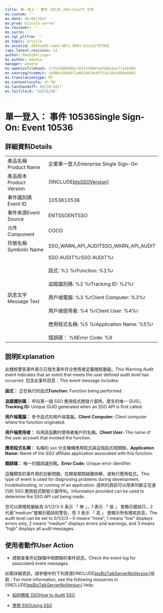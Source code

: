 ```yaml
---
title: 單一登入： 事件 10536 |Microsoft 文件
ms.custom: ''
ms.date: 06/08/2017
ms.prod: biztalk-server
ms.reviewer: ''
ms.suite: ''
ms.tgt_pltfrm: ''
ms.topic: article
ms.assetid: d493a45b-c4ed-40fc-8803-b3ca12f9795b
caps.latest.revision: 14
author: MandiOhlinger
ms.author: mandia
manager: anneta
ms.openlocfilehash: 273533009d68c36d15f08b7ed106a3e1f7a1b380
ms.sourcegitcommit: cb908c540d8f1a692d01dc8f313e16cb4b4e696d
ms.translationtype: MT
ms.contentlocale: zh-TW
ms.lasthandoff: 09/20/2017
ms.locfileid: "22271230"
---
```

# <a name="single-sign-on-event-10536"></a><span data-ttu-id="f10d2-102">單一登入： 事件 10536</span><span class="sxs-lookup"><span data-stu-id="f10d2-102">Single Sign-On: Event 10536</span></span>
## <a name="details"></a><span data-ttu-id="f10d2-103">詳細資料</span><span class="sxs-lookup"><span data-stu-id="f10d2-103">Details</span></span>  
  
|||  
|-|-|  
|<span data-ttu-id="f10d2-104">產品名稱</span><span class="sxs-lookup"><span data-stu-id="f10d2-104">Product Name</span></span>|<span data-ttu-id="f10d2-105">企業單一登入</span><span class="sxs-lookup"><span data-stu-id="f10d2-105">Enterprise Single Sign-On</span></span>|  
|<span data-ttu-id="f10d2-106">產品版本</span><span class="sxs-lookup"><span data-stu-id="f10d2-106">Product Version</span></span>|[!INCLUDE[btsSSOVersion](../includes/btsssoversion-md.md)]|  
|<span data-ttu-id="f10d2-107">事件識別碼</span><span class="sxs-lookup"><span data-stu-id="f10d2-107">Event ID</span></span>|<span data-ttu-id="f10d2-108">10536</span><span class="sxs-lookup"><span data-stu-id="f10d2-108">10536</span></span>|  
|<span data-ttu-id="f10d2-109">事件來源</span><span class="sxs-lookup"><span data-stu-id="f10d2-109">Event Source</span></span>|<span data-ttu-id="f10d2-110">ENTSSO</span><span class="sxs-lookup"><span data-stu-id="f10d2-110">ENTSSO</span></span>|  
|<span data-ttu-id="f10d2-111">元件</span><span class="sxs-lookup"><span data-stu-id="f10d2-111">Component</span></span>|<span data-ttu-id="f10d2-112">CO</span><span class="sxs-lookup"><span data-stu-id="f10d2-112">CO</span></span>|  
|<span data-ttu-id="f10d2-113">符號名稱</span><span class="sxs-lookup"><span data-stu-id="f10d2-113">Symbolic Name</span></span>|<span data-ttu-id="f10d2-114">SSO_WARN_API_AUDIT</span><span class="sxs-lookup"><span data-stu-id="f10d2-114">SSO_WARN_API_AUDIT</span></span>|  
|<span data-ttu-id="f10d2-115">訊息文字</span><span class="sxs-lookup"><span data-stu-id="f10d2-115">Message Text</span></span>|<span data-ttu-id="f10d2-116">SSO AUDIT%r</span><span class="sxs-lookup"><span data-stu-id="f10d2-116">SSO AUDIT%r</span></span><br /><br /> <span data-ttu-id="f10d2-117">函式: %1 %r</span><span class="sxs-lookup"><span data-stu-id="f10d2-117">Function: %1%r</span></span><br /><br /> <span data-ttu-id="f10d2-118">追蹤識別碼: %2 %r</span><span class="sxs-lookup"><span data-stu-id="f10d2-118">Tracking ID: %2%r</span></span><br /><br /> <span data-ttu-id="f10d2-119">用戶端電腦: %3 %r</span><span class="sxs-lookup"><span data-stu-id="f10d2-119">Client Computer: %3%r</span></span><br /><br /> <span data-ttu-id="f10d2-120">用戶端使用者: %4 %r</span><span class="sxs-lookup"><span data-stu-id="f10d2-120">Client User: %4%r</span></span><br /><br /> <span data-ttu-id="f10d2-121">應用程式名稱: %5 %r</span><span class="sxs-lookup"><span data-stu-id="f10d2-121">Application Name: %5%r</span></span><br /><br /> <span data-ttu-id="f10d2-122">錯誤碼： %6</span><span class="sxs-lookup"><span data-stu-id="f10d2-122">Error Code: %6</span></span>|  
  
## <a name="explanation"></a><span data-ttu-id="f10d2-123">說明</span><span class="sxs-lookup"><span data-stu-id="f10d2-123">Explanation</span></span>  
 <span data-ttu-id="f10d2-124">此稽核警告事件表示已發生事件符合使用者定義稽核層級。</span><span class="sxs-lookup"><span data-stu-id="f10d2-124">This Warning Audit event indicates that an event that meets the user defined audit level has occurred.</span></span> <span data-ttu-id="f10d2-125">包含此事件訊息：</span><span class="sxs-lookup"><span data-stu-id="f10d2-125">This event message includes:</span></span>  
  
 <span data-ttu-id="f10d2-126">**函式：** 正在執行的函式</span><span class="sxs-lookup"><span data-stu-id="f10d2-126">**Function:** Function being performed</span></span>  
  
 <span data-ttu-id="f10d2-127">**追蹤識別碼：** 呼叫第一個 SSO 應用程式開發介面時，產生的唯一 GUID。</span><span class="sxs-lookup"><span data-stu-id="f10d2-127">**Tracking ID:** Unique GUID generated when an SSO API is first called.</span></span>  
  
 <span data-ttu-id="f10d2-128">**用戶端電腦：** 參予函式的用戶端電腦。</span><span class="sxs-lookup"><span data-stu-id="f10d2-128">**Client Computer:** Client computer where the function originated.</span></span>  
  
 <span data-ttu-id="f10d2-129">**用戶端使用者：** 叫用該函數的使用者帳戶的名稱。</span><span class="sxs-lookup"><span data-stu-id="f10d2-129">**Client User:** The name of the user account that invoked the function.</span></span>  
  
 <span data-ttu-id="f10d2-130">**應用程式名稱：** 名稱的 sso 分支機構應用程式與這個函式相關聯。</span><span class="sxs-lookup"><span data-stu-id="f10d2-130">**Application Name:** Name of the SSO affiliate application associated with this function.</span></span>  
  
 <span data-ttu-id="f10d2-131">**錯誤碼：** 唯一的錯誤識別碼。</span><span class="sxs-lookup"><span data-stu-id="f10d2-131">**Error Code:** Unique error identifier.</span></span>  
  
 <span data-ttu-id="f10d2-132">這種類型的事件用於診斷問題，在開發期間疑難排解，或執行應用程式。</span><span class="sxs-lookup"><span data-stu-id="f10d2-132">This type of event is used for diagnosing problems during development, troubleshooting, or running of an application.</span></span> <span data-ttu-id="f10d2-133">提供的資訊可以用來判斷正在進行的 SSO 應用程式開發介面呼叫。</span><span class="sxs-lookup"><span data-stu-id="f10d2-133">Information provided can be used to determine the SSO API call being made.</span></span>  
  
 <span data-ttu-id="f10d2-134">您可以將稽核層級為 0/1/2/3-0 表示 「 無 」，1 表示 「 低 」 會顯示錯誤只，2 代表"medium"會顯示錯誤和警告，而 3 表示 「 高 」 會顯示所有稽核訊息。</span><span class="sxs-lookup"><span data-stu-id="f10d2-134">The audit level can be set to 0/1/2/3 – 0 means “none”, 1 means “low” displays errors only, 2 means “medium” displays errors and warnings, and 3 means “high” displays all audit messages.</span></span>  
  
## <a name="user-action"></a><span data-ttu-id="f10d2-135">使用者動作</span><span class="sxs-lookup"><span data-stu-id="f10d2-135">User Action</span></span>  
  
-   <span data-ttu-id="f10d2-136">請檢查事件記錄檔中相關聯的事件訊息。</span><span class="sxs-lookup"><span data-stu-id="f10d2-136">Check the event log for associated event messages.</span></span>  
  
 <span data-ttu-id="f10d2-137">如需詳細資訊，請參閱中的下列資源[!INCLUDE[btsBizTalkServerNoVersion](../includes/btsbiztalkservernoversion-md.md)]協助：</span><span class="sxs-lookup"><span data-stu-id="f10d2-137">For more information, see the following resources in [!INCLUDE[btsBizTalkServerNoVersion](../includes/btsbiztalkservernoversion-md.md)] Help:</span></span>  
  
-   [<span data-ttu-id="f10d2-138">如何稽核 SSO</span><span class="sxs-lookup"><span data-stu-id="f10d2-138">How to Audit SSO</span></span>](../core/how-to-audit-sso.md)  
  
-   [<span data-ttu-id="f10d2-139">使用 SSO</span><span class="sxs-lookup"><span data-stu-id="f10d2-139">Using SSO</span></span>](../core/using-sso.md)